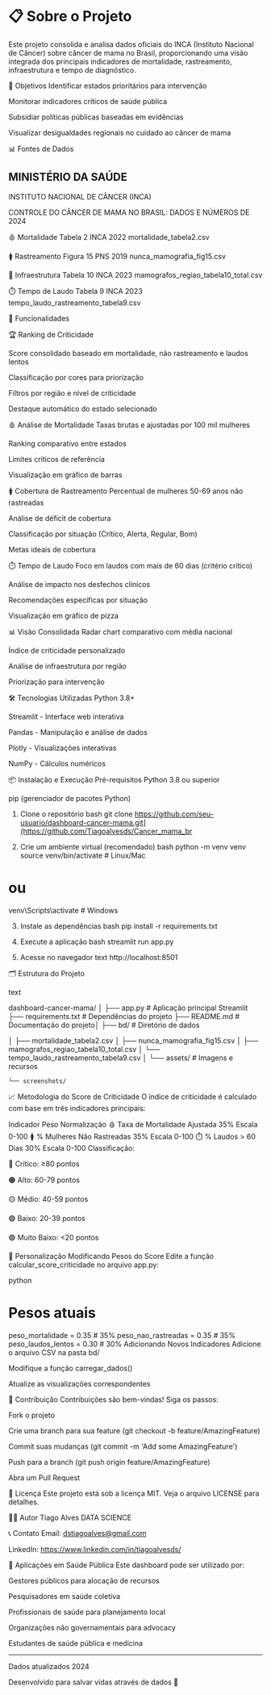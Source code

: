 # 📋 Sobre o Projeto
Este projeto consolida e analisa dados oficiais do INCA (Instituto Nacional de Câncer) sobre câncer de mama no Brasil, proporcionando uma visão integrada dos principais indicadores de mortalidade, rastreamento, infraestrutura e tempo de diagnóstico.

🎯 Objetivos
Identificar estados prioritários para intervenção

Monitorar indicadores críticos de saúde pública

Subsidiar políticas públicas baseadas em evidências

Visualizar desigualdades regionais no cuidado ao câncer de mama

📊 Fontes de Dados

## MINISTÉRIO DA SAÚDE
 INSTITUTO NACIONAL DE CÂNCER (INCA) 
 
 CONTROLE DO CÂNCER DE MAMA NO BRASIL: DADOS E NÚMEROS DE 2024

🩸 Mortalidade	Tabela 2 INCA	2022	mortalidade_tabela2.csv

🚺 Rastreamento	Figura 15 PNS	2019	nunca_mamografia_fig15.csv

🏥 Infraestrutura	Tabela 10 INCA	2023	mamografos_regiao_tabela10_total.csv

⏱️ Tempo de Laudo	Tabela 9 INCA	2023	tempo_laudo_rastreamento_tabela9.csv

🚀 Funcionalidades

🏆 Ranking de Criticidade

Score consolidado baseado em mortalidade, não rastreamento e laudos lentos

Classificação por cores para priorização

Filtros por região e nível de criticidade

Destaque automático do estado selecionado

🩸 Análise de Mortalidade
Taxas brutas e ajustadas por 100 mil mulheres

Ranking comparativo entre estados

Limites críticos de referência

Visualização em gráfico de barras

🚺 Cobertura de Rastreamento
Percentual de mulheres 50-69 anos não rastreadas

Análise de déficit de cobertura

Classificação por situação (Crítico, Alerta, Regular, Bom)

Metas ideais de cobertura

⏱️ Tempo de Laudo
Foco em laudos com mais de 60 dias (critério crítico)

Análise de impacto nos desfechos clínicos

Recomendações específicas por situação

Visualização em gráfico de pizza

📊 Visão Consolidada
Radar chart comparativo com média nacional

Índice de criticidade personalizado

Análise de infraestrutura por região

Priorização para intervenção

🛠️ Tecnologias Utilizadas
Python 3.8+

Streamlit - Interface web interativa

Pandas - Manipulação e análise de dados

Plotly - Visualizações interativas

NumPy - Cálculos numéricos

📦 Instalação e Execução
Pré-requisitos
Python 3.8 ou superior

pip (gerenciador de pacotes Python)

1. Clone o repositório
bash
git clone https://github.com/seu-usuario/dashboard-cancer-mama.git](https://github.com/Tiagoalvesds/Cancer_mama_br


2. Crie um ambiente virtual (recomendado)
bash
python -m venv venv
source venv/bin/activate  # Linux/Mac
# ou
venv\Scripts\activate  # Windows

3. Instale as dependências
bash
pip install -r requirements.txt

4. Execute a aplicação
bash
streamlit run app.py

5. Acesse no navegador
text
http://localhost:8501

🗂️ Estrutura do Projeto

text

dashboard-cancer-mama/
│
├── app.py # Aplicação principal Streamlit
├── requirements.txt                # Dependências do projeto
├── README.md                       # Documentação do projeto│
├── bd/                             # Diretório de dados

│   ├── mortalidade_tabela2.csv
│   ├── nunca_mamografia_fig15.csv
│   ├── mamografos_regiao_tabela10_total.csv
│   └── tempo_laudo_rastreamento_tabela9.csv
│
└── assets/                         # Imagens e recursos

    └── screenshots/

    
📈 Metodologia do Score de Criticidade
O índice de criticidade é calculado com base em três indicadores principais:

Indicador	Peso	Normalização
🩸 Taxa de Mortalidade Ajustada	35%	Escala 0-100
🚺 % Mulheres Não Rastreadas	35%	Escala 0-100
⏱️ % Laudos > 60 Dias	30%	Escala 0-100
Classificação:

🔴 Crítico: ≥80 pontos

🟠 Alto: 60-79 pontos

🟡 Médio: 40-59 pontos

🟢 Baixo: 20-39 pontos

🟢 Muito Baixo: <20 pontos

🎨 Personalização
Modificando Pesos do Score
Edite a função calcular_score_criticidade no arquivo app.py:

python
# Pesos atuais
peso_mortalidade = 0.35      # 35%
peso_nao_rastreadas = 0.35   # 35%  
peso_laudos_lentos = 0.30    # 30%
Adicionando Novos Indicadores
Adicione o arquivo CSV na pasta bd/

Modifique a função carregar_dados()

Atualize as visualizações correspondentes

🤝 Contribuição
Contribuições são bem-vindas! Siga os passos:

Fork o projeto

Crie uma branch para sua feature (git checkout -b feature/AmazingFeature)

Commit suas mudanças (git commit -m 'Add some AmazingFeature')

Push para a branch (git push origin feature/AmazingFeature)

Abra um Pull Request

📝 Licença
Este projeto está sob a licença MIT. Veja o arquivo LICENSE para detalhes.

🙋‍♂️ Autor
Tiago Alves
DATA SCIENCE

📞 Contato
Email: dstiagoalves@gmail.com

LinkedIn: https://www.linkedin.com/in/tiagoalvesds/

🏥 Aplicações em Saúde Pública
Este dashboard pode ser utilizado por:

Gestores públicos para alocação de recursos

Pesquisadores em saúde coletiva

Profissionais de saúde para planejamento local

Organizações não governamentais para advocacy

Estudantes de saúde pública e medicina

--------------------------------------------
Dados atualizados 2024

Desenvolvido para salvar vidas através de dados 💝




